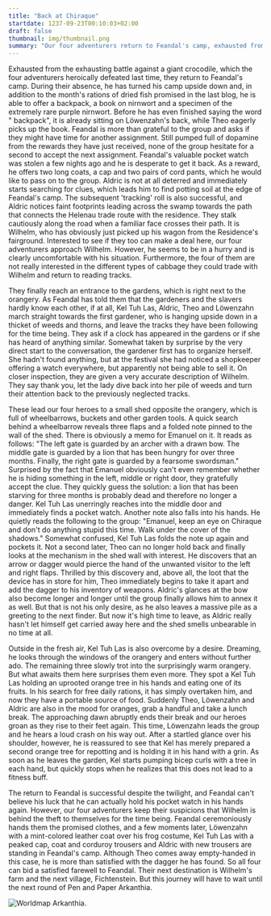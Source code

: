 ```yaml
---
title: "Back at Chiraque"
startdate: 1237-09-23T00:10:03+02:00
draft: false
thumbnail: img/thumbnail.png
summary: "Our four adventurers return to Feandal's camp, exhausted from their fight against the giant crocodile in the last session. Here they finally receive their long-awaited first quest reward. Furthermore, Feandal is so enthusiastic about their results that he immediately offers them a new mission. Our four don't need to be asked twice and naturally accept the new quest. You can find out where it takes them here:"
---
```


Exhausted from the exhausting battle against a giant crocodile, which the four adventurers heroically defeated last time, they return to Feandal's camp. During their absence, he has turned his camp upside down and, in addition to the month's rations of dried fish promised in the last blog, he is able to offer a backpack, a book on nirnwort and a specimen of the extremely rare purple nirnwort. Before he has even finished saying the word " backpack", it is already sitting on Löwenzahn's back, while Theo eagerly picks up the book. Feandal is more than grateful to the group and asks if they might have time for another assignment. Still pumped full of dopamine from the rewards they have just received, none of the group hesitate for a second to accept the next assignment. Feandal's valuable pocket watch was stolen a few nights ago and he is desperate to get it back. As a reward, he offers two long coats, a cap and two pairs of cord pants, which he would like to pass on to the group. Aldric is not at all deterred and immediately starts searching for clues, which leads him to find potting soil at the edge of Feandal's camp. The subsequent 'tracking' roll is also successful, and Aldric notices faint footprints leading across the swamp towards the path that connects the Helenau trade route with the residence. They stalk cautiously along the road when a familiar face crosses their path. It is Wilhelm, who has obviously just picked up his wagon from the Residence's fairground. Interested to see if they too can make a deal here, our four adventurers approach Wilhelm. However, he seems to be in a hurry and is clearly uncomfortable with his situation. Furthermore, the four of them are not really interested in the different types of cabbage they could trade with Wilhelm and return to reading tracks.

They finally reach an entrance to the gardens, which is right next to the orangery. As Feandal has told them that the gardeners and the slavers hardly know each other, if at all, Kel Tuh Las, Aldric, Theo and Löwenzahn march straight towards the first gardener, who is hanging upside down in a thicket of weeds and thorns, and leave the tracks they have been following for the time being. They ask if a clock has appeared in the gardens or if she has heard of anything similar. Somewhat taken by surprise by the very direct start to the conversation, the gardener first has to organize herself. She hadn't found anything, but at the festival she had noticed a shopkeeper offering a watch everywhere, but apparently not being able to sell it. On closer inspection, they are given a very accurate description of Wilhelm. They say thank you, let the lady dive back into her pile of weeds and turn their attention back to the previously neglected tracks.

These lead our four heroes to a small shed opposite the orangery, which is full of wheelbarrows, buckets and other garden tools. A quick search behind a wheelbarrow reveals three flaps and a folded note pinned to the wall of the shed. There is obviously a memo for Emanuel on it. It reads as follows: "The left gate is guarded by an archer with a drawn bow. The middle gate is guarded by a lion that has been hungry for over three months. Finally, the right gate is guarded by a fearsome swordsman." Surprised by the fact that Emanuel obviously can't even remember whether he is hiding something in the left, middle or right door, they gratefully accept the clue. They quickly guess the solution: a lion that has been starving for three months is probably dead and therefore no longer a danger. Kel Tuh Las unerringly reaches into the middle door and immediately finds a pocket watch. Another note also falls into his hands. He quietly reads the following to the group: "Emanuel, keep an eye on Chiraque and don't do anything stupid this time. Walk under the cover of the shadows." Somewhat confused, Kel Tuh Las folds the note up again and pockets it. Not a second later, Theo can no longer hold back and finally looks at the mechanism in the shed wall with interest. He discovers that an arrow or dagger would pierce the hand of the unwanted visitor to the left and right flaps. Thrilled by this discovery and, above all, the loot that the device has in store for him, Theo immediately begins to take it apart and add the dagger to his inventory of weapons. Aldric's glances at the bow also become longer and longer until the group finally allows him to annex it as well. But that is not his only desire, as he also leaves a massive pile as a greeting to the next finder. But now it's high time to leave, as Aldric really hasn't let himself get carried away here and the shed smells unbearable in no time at all.

Outside in the fresh air, Kel Tuh Las is also overcome by a desire. Dreaming, he looks through the windows of the orangery and enters without further ado. The remaining three slowly trot into the surprisingly warm orangery. But what awaits them here surprises them even more. They spot a Kel Tuh Las holding an uprooted orange tree in his hands and eating one of its fruits. In his search for free daily rations, it has simply overtaken him, and now they have a portable source of food. Suddenly Theo, Löwenzahn and Aldric are also in the mood for oranges, grab a handful and take a lunch break. The approaching dawn abruptly ends their break and our heroes groan as they rise to their feet again. This time, Löwenzahn leads the group and he hears a loud crash on his way out. After a startled glance over his shoulder, however, he is reassured to see that Kel has merely prepared a second orange tree for repotting and is holding it in his hand with a grin. As soon as he leaves the garden, Kel starts pumping bicep curls with a tree in each hand, but quickly stops when he realizes that this does not lead to a fitness buff.

The return to Feandal is successful despite the twilight, and Feandal can't believe his luck that he can actually hold his pocket watch in his hands again. However, our four adventurers keep their suspicions that Wilhelm is behind the theft to themselves for the time being. Feandal ceremoniously hands them the promised clothes, and a few moments later, Löwenzahn with a mint-colored leather coat over his frog costume, Kel Tuh Las with a peaked cap, coat and corduroy trousers and Aldric with new trousers are standing in Feandal's camp. Although Theo comes away empty-handed in this case, he is more than satisfied with the dagger he has found. So all four can bid a satisfied farewell to Feandal. Their next destination is Wilhelm's farm and the next village, Fichtenstein. But this journey will have to wait until the next round of Pen and Paper Arkanthia.

<div class="center">
  <img class="img-fluid" title="Worldmap Arkanthia" alt="Worldmap Arkanthia." src="./img/Arkanthia_Full_Map_Blog_1-4.jpg" />
</div>
